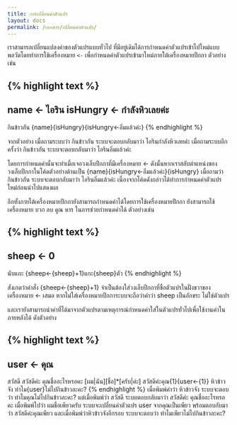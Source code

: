 ```yaml
---
title: การเปลี่ยนค่าตัวแปร
layout: docs
permalink: /เอกสาร/เปลี่ยนค่าตัวแปร/
---
```

เราสามารถเปลี่ยนแปลงค่าของตัวแปรแบบทั่วไป ที่มีอยู่เดิมได้การกำหนดค่าตัวแปรเข้าไปใหม่แบบพลวัตโดยทำการใช้เครื่องหมาย `<-` เพื่อกำหนดค่าตัวแปรเข้ามาใหม่ภายใต้เครื่องหมายปีกกา ตัวอย่างเช่น

{% highlight text %}
---
name <- ไอริน
isHungry <- กำลังหิวเลยค่ะ
---
กินข้าวกัน
  {name}{isHungry}{isHungry<-อิ่มแล้วค่ะ}
{% endhighlight %}

จากตัวอย่าง เมื่อถามระบบว่า กินข้าวกัน ระบบจะตอบกลับมาว่า ไอรินกำลังหิวเลยค่ะ เมื่อถามระบบอีกครั้งว่า กินข้าวกัน ระบบจะตอบกลับมาว่า ไอรินอิ่มแล้วค่ะ

โดยการกำหนดค่านั้นจะทำเมื่อเจอวงเล็บปีกกาที่มีเครื่องหมาย <- ดังนั้นหากเราสลับตำแหน่งของวงเล็บปีกกาในโค้ดตัวอย่างด้านเป็น {name}{isHungry<-อิ่มแล้วค่ะ}{isHungry} เมื่อถามว่ากินข้าวกัน ระบบจะตอบกลับมาว่า ไอรินอิ่มแล้วค่ะ เนื่องจากโค้ดดังกล่าวได้ทำการกำหนดค่าตัวแปรใหม่ก่อนนำไปแสดงผล

อีกทั้งภายใต้เครื่องหมายปีกกายังสามารถกำหนดค่าได้โดยการใช้เครื่องหมายปีกกา ยังสามารถใช้เครื่องหมาย บวก ลบ คูณ หาร ในการช่วยกำหนดค่าได้ ตัวอย่างเช่น

{% highlight text %}
---
sheep <- 0
---
นับแกะ
 {sheep<-{sheep}+1}แกะ{sheep}ตัว
{% endhighlight %}

สังเกตว่าคำสั่ง {sheep<-{sheep}+1} จำเป็นต้องใส่วงเล็บปีกกาที่ชื่อตัวแปรในฝั่งขวาของเครื่องหมาย <- เสมอ หากไม่ใส่เครื่องหมายปีกการะบบจะถือว่าคำว่า sheep เป็นอักขระ ไม่ใช่ตัวแปร

และเรายังสามารถนำค่าที่ได้มาจากตัวแปรตามเหตุการณ์กำหนดค่าใส่ในตัวแปรทั่วไปเพื่อใช้งานค่าในภายหลังได้ ดังตัวอย่าง

{% highlight text %}
---
user <- คุณ
---
สวัสดี
  สวัสดีค่ะ คุณชื่ออะไรหรอคะ
    [ผม|ฉัน][ชื่อ]*[ครับ|ค่ะ]
      สวัสดีค่ะคุณ{1}{user<-{1}}
หิวข้าวจัง
  ทำไม{user}ไม่ไปกินข้าวละคะ?
{% endhighlight %}
เมื่อพิมพ์คำว่า หิวข้าวจัง ระบบจะตอบว่า ทำไมคุณไม่ไปกินข้าวละคะ? แต่เมื่อพิมพ์ว่า สวัสดี ระบบตอบกลับมาว่า สวัสดีค่ะ คุณชื่ออะไรหรอคะ เมื่อพิมพ์ไปว่า ผมชื่อเพียวครับ ระบบจะเปลี่ยนค่าตัวแปร user จากคุณเป็นเพียว พร้อมตอบกับมาว่า สวัสดีค่ะคุณเพียว และเมื่อพิมพ์ว่าหิวข้าวจังอีกรอบ ระบบจะตอบว่า ทำไมเพียวไม่ไปกินข้าวละคะ?
